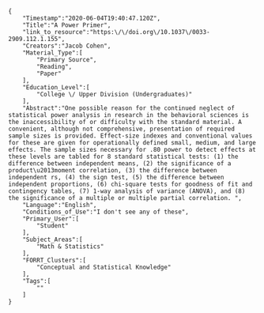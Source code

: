 
    {
        "Timestamp":"2020-06-04T19:40:47.120Z",
        "Title":"A Power Primer",
        "link_to_resource":"https:\/\/doi.org\/10.1037\/0033-2909.112.1.155",
        "Creators":"Jacob Cohen",
        "Material_Type":[
            "Primary Source",
            "Reading",
            "Paper"
        ],
        "Education_Level":[
            "College \/ Upper Division (Undergraduates)"
        ],
        "Abstract":"One possible reason for the continued neglect of statistical power analysis in research in the behavioral sciences is the inaccessibility of or difficulty with the standard material. A convenient, although not comprehensive, presentation of required sample sizes is provided. Effect-size indexes and conventional values for these are given for operationally defined small, medium, and large effects. The sample sizes necessary for .80 power to detect effects at these levels are tabled for 8 standard statistical tests: (1) the difference between independent means, (2) the significance of a product\u2013moment correlation, (3) the difference between independent rs, (4) the sign test, (5) the difference between independent proportions, (6) chi-square tests for goodness of fit and contingency tables, (7) 1-way analysis of variance (ANOVA), and (8) the significance of a multiple or multiple partial correlation. ",
        "Language":"English",
        "Conditions_of_Use":"I don't see any of these",
        "Primary_User":[
            "Student"
        ],
        "Subject_Areas":[
            "Math & Statistics"
        ],
        "FORRT_Clusters":[
            "Conceptual and Statistical Knowledge"
        ],
        "Tags":[
            ""
        ]
    }
